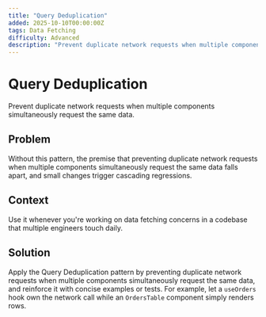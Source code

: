 ```yaml
---
title: "Query Deduplication"
added: 2025-10-10T00:00:00Z
tags: Data Fetching
difficulty: Advanced
description: "Prevent duplicate network requests when multiple components simultaneously request the same data."
---
```

# Query Deduplication

Prevent duplicate network requests when multiple components simultaneously request the same data.

## Problem

Without this pattern, the premise that preventing duplicate network requests when multiple components simultaneously request the same data falls apart, and small changes trigger cascading regressions.

## Context

Use it whenever you're working on data fetching concerns in a codebase that multiple engineers touch daily.

## Solution

Apply the Query Deduplication pattern by preventing duplicate network requests when multiple components simultaneously request the same data, and reinforce it with concise examples or tests. For example, let a `useOrders` hook own the network call while an `OrdersTable` component simply renders rows.

